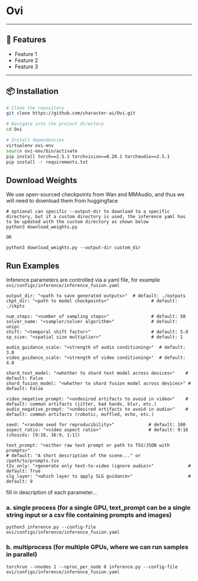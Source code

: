 # Ovi
---

## 🚀 Features
- Feature 1
- Feature 2
- Feature 3

---

## 📦 Installation
```bash
# Clone the repository
git clone https://github.com/character-ai/Ovi.git

# Navigate into the project directory
cd Ovi

# Install dependencies
virtualenv ovi-env
source ovi-env/bin/activate
pip install torch==2.5.1 torchvision==0.20.1 torchaudio==2.5.1
pip install -r requirements.txt
```

## Download Weights
We use open-sourced checkpoints from Wan and MMAudio, and thus we will need to download them from huggingface
```
# optional can specific --output-dir to download to a specific directory, but if a custom directory is used, the inference yaml has to be updated with the custom directory as shown below
python3 download_weights.py

OR

python3 download_weights.py --output-dir custom_dir
```

## Run Examples
Inference parameters are controlled via a yaml file, for example `ovi/configs/inference/inference_fusion.yaml`
```
output_dir: "<path to save generated outputs>"  # default: ./outputs
ckpt_dir: "<path to model checkpoints>"                # default: ./ckpts

num_steps: "<number of sampling steps>"                # default: 50
solver_name: "<sampler/solver algorithm>"              # default: unipc
shift: "<temporal shift factor>"                       # default: 5.0
sp_size: "<spatial size multiplier>"                   # default: 1

audio_guidance_scale: "<strength of audio conditioning>"  # default: 3.0
video_guidance_scale: "<strength of video conditioning>"  # default: 4.0

shard_text_model: "<whether to shard text model across devices>"    # default: False
shard_fusion_model: "<whether to shard fusion model across devices>" # default: False

video_negative_prompt: "<undesired artifacts to avoid in video>"    # default: common artifacts (jitter, bad hands, blur, etc.)
audio_negative_prompt: "<undesired artifacts to avoid in audio>"    # default: common artifacts (robotic, muffled, echo, etc.)

seed: "<random seed for reproducibility>"             # default: 100
aspect_ratio: "<video aspect ratio>"                  # default: 9:16  (choices: [9:16, 16:9, 1:1])

text_prompt: "<either raw text prompt or path to TSV/JSON with prompts>"  
# default: "A short description of the scene..." or /path/to/prompts.tsv
t2v_only: "<generate only text-to-video (ignore audio)>"             # default: True
slg_layer: "<which layer to apply SLG guidance>"                     # default: 9
```
fill in description of each parameter...

### a. single process (for a single GPU, text_prompt can be a single string input or a csv file containing prompts and images)
```
python3 inference.py --config-file ovi/configs/inference/inference_fusion.yaml
```

### b. multiprocess (for multiple GPUs, where we can run samples in parallel)
```
torchrun --nnodes 1 --nproc_per_node 8 inference.py --config-file ovi/configs/inference/inference_fusion.yaml
```




